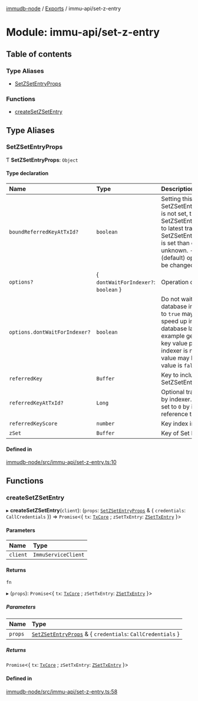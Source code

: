 [immudb-node](../README.md) / [Exports](../modules.md) / immu-api/set-z-entry

# Module: immu-api/set-z-entry

## Table of contents

### Type Aliases

- [SetZSetEntryProps](immu_api_set_z_entry.md#setzsetentryprops)

### Functions

- [createSetZSetEntry](immu_api_set_z_entry.md#createsetzsetentry)

## Type Aliases

### SetZSetEntryProps

Ƭ **SetZSetEntryProps**: `Object`

#### Type declaration

| Name | Type | Description |
| :------ | :------ | :------ |
| `boundReferredKeyAtTxId?` | `boolean` | Setting this value to: - `true` and if SetZSetEntryProps.referredKeyAtTxId is not set, then immudb   will set SetZSetEntryProps.referredKeyAtTxId to latest transaction id. - `true` and if SetZSetEntryProps.referredKeyAtTxId is set   than operation behaviour is unknown. - `false` or `undefinde` (default) operation behaviour will   not be changed. |
| `options?` | { `dontWaitForIndexer?`: `boolean`  } | Operation options. |
| `options.dontWaitForIndexer?` | `boolean` | Do not wait for immudb to update database indexes, setting this value to `true` may cause operation to speed up in exchange for stale database latest keys values.  For example geting key value will return key value pointed by indexer. If indexer is not up to date, returned value may be not latest value.  Default value is `false`. |
| `referredKey` | `Buffer` | Key to include in set SetZSetEntryProps.zSet. |
| `referredKeyAtTxId?` | `Long` | Optional transaction id for seeing key by indexer. If not set this value will be set to `0` by immudb, meaning reference to latest value of key. |
| `referredKeyScore` | `number` | Key index in set. |
| `zSet` | `Buffer` | Key of Set holding ZEntries. |

#### Defined in

[immudb-node/src/immu-api/set-z-entry.ts:10](https://github.com/codenotary/immudb-node/blob/fe12060/immudb-node/src/immu-api/set-z-entry.ts#L10)

## Functions

### createSetZSetEntry

▸ **createSetZSetEntry**(`client`): (`props`: [`SetZSetEntryProps`](immu_api_set_z_entry.md#setzsetentryprops) & { `credentials`: `CallCredentials`  }) => `Promise`<{ `tx`: [`TxCore`](types_Tx.md#txcore) ; `zSetTxEntry`: [`ZSetTxEntry`](types_TxEntry.md#zsettxentry)  }\>

#### Parameters

| Name | Type |
| :------ | :------ |
| `client` | `ImmuServiceClient` |

#### Returns

`fn`

▸ (`props`): `Promise`<{ `tx`: [`TxCore`](types_Tx.md#txcore) ; `zSetTxEntry`: [`ZSetTxEntry`](types_TxEntry.md#zsettxentry)  }\>

##### Parameters

| Name | Type |
| :------ | :------ |
| `props` | [`SetZSetEntryProps`](immu_api_set_z_entry.md#setzsetentryprops) & { `credentials`: `CallCredentials`  } |

##### Returns

`Promise`<{ `tx`: [`TxCore`](types_Tx.md#txcore) ; `zSetTxEntry`: [`ZSetTxEntry`](types_TxEntry.md#zsettxentry)  }\>

#### Defined in

[immudb-node/src/immu-api/set-z-entry.ts:58](https://github.com/codenotary/immudb-node/blob/fe12060/immudb-node/src/immu-api/set-z-entry.ts#L58)
